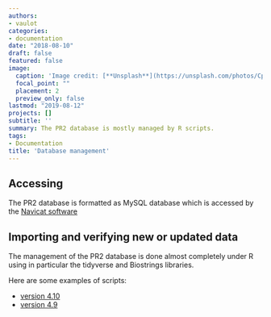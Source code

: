 ```yaml
---
authors:
- vaulot
categories:
- documentation
date: "2018-08-10"
draft: false
featured: false
image:
  caption: 'Image credit: [**Unsplash**](https://unsplash.com/photos/CpkOjOcXdUY)'
  focal_point: ""
  placement: 2
  preview_only: false
lastmod: "2019-08-12"
projects: []
subtitle: ''
summary: The PR2 database is mostly managed by R scripts.
tags:
- Documentation
title: 'Database management'
---
```


## Accessing

The PR2 database is formatted as MySQL database which is accessed by the [Navicat software](https://www.navicat.com/)


## Importing and verifying new or updated data

The management of the PR2 database is done almost completely under R using in particular the tidyverse and Biostrings libraries.

Here are some examples of scripts:

* [version 4.10](https://vaulot.github.io/pr2/PR2_update_4.10.0_pr2_original.html)
* [version 4.9](https://vaulot.github.io/pr2/PR2_update_4.9.0_DinoRef.html)